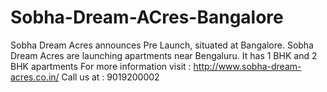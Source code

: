 # Sobha-Dream-ACres-Bangalore
Sobha Dream Acres announces Pre Launch, situated at Bangalore. Sobha Dream Acres are launching apartments near Bengaluru. It has 1 BHK and 2 BHK apartments
For more information visit : http://www.sobha-dream-acres.co.in/
Call us at : 9019200002
